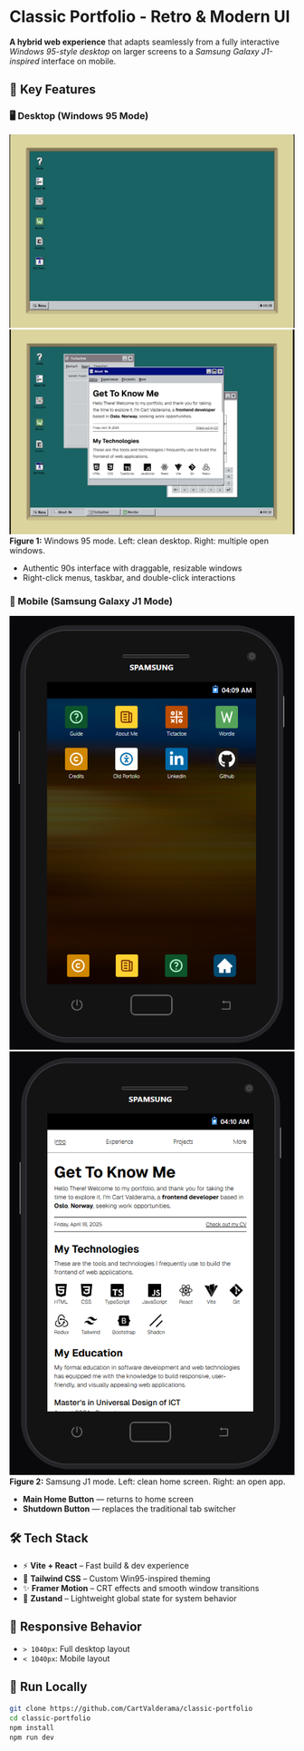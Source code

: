 # Classic Portfolio - Retro & Modern UI

**A hybrid web experience** that adapts seamlessly from a fully interactive _Windows 95-style desktop_ on larger screens to a _Samsung Galaxy J1-inspired_ interface on mobile.

## 🌟 Key Features

### 🖥️ Desktop (Windows 95 Mode)

![Windows 95 - Clean Desktop](image.png) ![Windows 95 - Open Windows](image-3.png)  
**Figure 1:** Windows 95 mode. Left: clean desktop. Right: multiple open windows.

- Authentic 90s interface with draggable, resizable windows
- Right-click menus, taskbar, and double-click interactions

### 📱 Mobile (Samsung Galaxy J1 Mode)

![Samsung J1 - Clean](image-1.png) ![Samsung J1 - Open App](image-2.png)  
**Figure 2:** Samsung J1 mode. Left: clean home screen. Right: an open app.

- **Main Home Button** — returns to home screen
- **Shutdown Button** — replaces the traditional tab switcher

## 🛠️ Tech Stack

- ⚡ **Vite + React** – Fast build & dev experience
- 🎨 **Tailwind CSS** – Custom Win95-inspired theming
- ✨ **Framer Motion** – CRT effects and smooth window transitions
- 🧠 **Zustand** – Lightweight global state for system behavior

## 📐 Responsive Behavior

- `> 1040px`: Full desktop layout
- `< 1040px`: Mobile layout

## 🚀 Run Locally

```bash
git clone https://github.com/CartValderama/classic-portfolio
cd classic-portfolio
npm install
npm run dev
```
